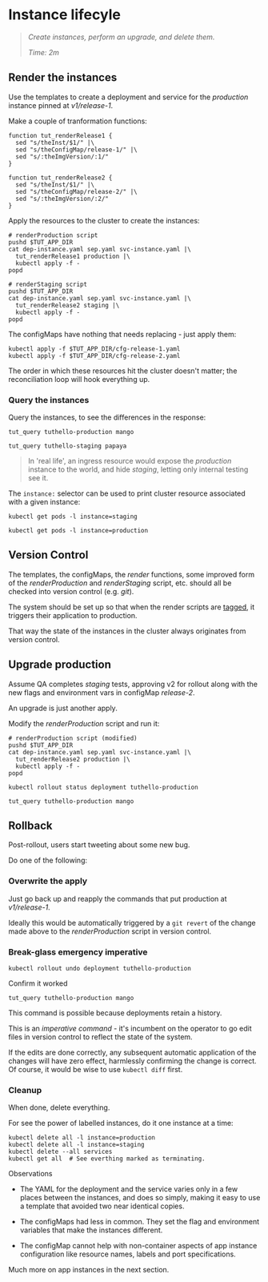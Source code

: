 # Instance lifecyle

> _Create instances, perform an upgrade, and
> delete them._
>
> _Time: 2m_


## Render the instances

Use the templates to create a deployment and service
for the _production_ instance pinned at _v1/release-1_.

Make a couple of tranformation functions:

<!-- @funcRenderR1 @env @test -->
```
function tut_renderRelease1 {
  sed "s/theInst/$1/" |\
  sed "s/theConfigMap/release-1/" |\
  sed "s/:theImgVersion/:1/"
}
```
<!-- @funcRenderR2 @env @test -->
```
function tut_renderRelease2 {
  sed "s/theInst/$1/" |\
  sed "s/theConfigMap/release-2/" |\
  sed "s/:theImgVersion/:2/"
}
```

Apply the resources to the cluster to create the instances:

<!-- @renderProduction @test -->
```
# renderProduction script
pushd $TUT_APP_DIR
cat dep-instance.yaml sep.yaml svc-instance.yaml |\
  tut_renderRelease1 production |\
  kubectl apply -f -
popd
```

<!-- @renderStaging @test -->
```
# renderStaging script
pushd $TUT_APP_DIR
cat dep-instance.yaml sep.yaml svc-instance.yaml |\
  tut_renderRelease2 staging |\
  kubectl apply -f -
popd
```

The configMaps have nothing that needs replacing - just
apply them:

<!-- @makeServices @test -->
```
kubectl apply -f $TUT_APP_DIR/cfg-release-1.yaml
kubectl apply -f $TUT_APP_DIR/cfg-release-2.yaml
```

The order in which these resources hit the cluster
doesn't matter; the reconciliation loop will hook
everything up.


### Query the instances

Query the instances, to see the differences in the
response:

<!-- @queryProduction @test -->
```
tut_query tuthello-production mango
```

<!-- @queryStaging @test -->
```
tut_query tuthello-staging papaya
```

> In 'real life', an ingress resource would expose the
> _production_ instance to the world, and hide _staging_,
> letting only internal testing see it.

The `instance:` selector can be used to print
cluster resource associated with a given instance:

<!-- @getStagingPods @test -->
```
kubectl get pods -l instance=staging
```

<!-- @getProductionPods @test -->
```
kubectl get pods -l instance=production
```


## Version Control

The templates, the configMaps, the _render_ functions,
some improved form of the _renderProduction_ and
_renderStaging_ script, etc. should all be checked into
version control (e.g. _git_).

The system should be set up so that when the render
scripts are
[tagged](https://git-scm.com/book/en/v2/Git-Basics-Tagging),
it triggers their application to production.

That way the state of the instances in the cluster
always originates from version control.

## Upgrade production

Assume QA completes _staging_ tests, approving v2 for
rollout along with the new flags and environment vars
in configMap _release-2_.

An upgrade is just another apply.

Modify the _renderProduction_ script and run it:

<!-- @renderProduction @test -->
```
# renderProduction script (modified)
pushd $TUT_APP_DIR
cat dep-instance.yaml sep.yaml svc-instance.yaml |\
  tut_renderRelease2 production |\
  kubectl apply -f -
popd
```

<!-- @watchProgress @test -->
```
kubectl rollout status deployment tuthello-production
```

<!-- @query @test -->
```
tut_query tuthello-production mango
```

## Rollback

Post-rollout, users start tweeting about some new bug.

Do one of the following:

### Overwrite the apply

Just go back up and reapply the commands that put
production at _v1/release-1_.

Ideally this would be automatically triggered by a `git
revert` of the change made above to the
_renderProduction_ script in version control.

### Break-glass emergency imperative

<!-- @emergencyUndo @test -->
```
kubectl rollout undo deployment tuthello-production
```

Confirm it worked

<!-- @query @test -->
```
tut_query tuthello-production mango
```

This command is possible because deployments retain a
history.

This is an _imperative command_ - it's incumbent on the
operator to go edit files in version control to reflect
the state of the system.

If the edits are done correctly, any subsequent
automatic application of the changes will have zero
effect, harmlessly confirming the change is correct.
Of course, it would be wise to use `kubectl diff`
first.

### Cleanup

When done, delete everything.

For see the power of labelled instances, do it one
instance at a time:

<!-- @deleteRest @test -->
```
kubectl delete all -l instance=production
kubectl delete all -l instance=staging
kubectl delete --all services
kubectl get all  # See everthing marked as terminating.
```

Observations

 * The YAML for the deployment and the service varies
   only in a few places between the instances, and does
   so simply, making it easy to use a template that
   avoided two near identical copies.

 * The configMaps had less in common.  They set the
   flag and environment variables that make the
   instances different.

 * The configMap cannot help with non-container
   aspects of app instance configuration like resource
   names, labels and port specifications.

Much more on app instances in the next section.
